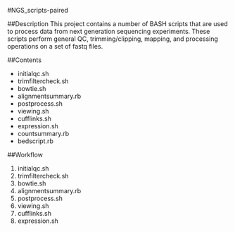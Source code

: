 #NGS_scripts-paired

##Description
This project contains a number of BASH scripts that are used to process data
from next generation sequencing experiments. These scripts perform general
QC, trimming/clipping, mapping, and processing operations on a set of fastq files.



##Contents
* initialqc.sh
* trimfiltercheck.sh
* bowtie.sh
* alignmentsummary.rb
* postprocess.sh
* viewing.sh
* cufflinks.sh
* expression.sh
* countsummary.rb
* bedscript.rb



##Workflow
1. initialqc.sh
2. trimfiltercheck.sh
3. bowtie.sh
4. alignmentsummary.rb
5. postprocess.sh
6. viewing.sh
7. cufflinks.sh
8. expression.sh



